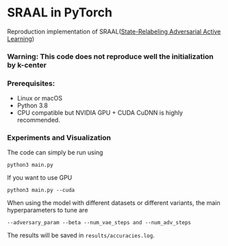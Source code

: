 # SRAAL in PyTorch
 Reproduction implementation of SRAAL([State-Relabeling Adversarial Active Learning](https://github.com/Valkyrja3607/survey/issues/4))
 
### Warning: This code does not reproduce well the initialization by k-center

### Prerequisites:
- Linux or macOS
- Python 3.8
- CPU compatible but NVIDIA GPU + CUDA CuDNN is highly recommended.

### Experiments and Visualization
The code can simply be run using 
```
python3 main.py
```
If you want to use GPU
```
python3 main.py --cuda
```
When using the model with different datasets or different variants, the main hyperparameters to tune are
```
--adversary_param --beta --num_vae_steps and --num_adv_steps
```

The results will be saved in `results/accuracies.log`. 
